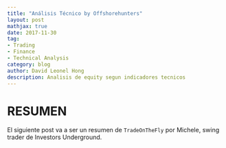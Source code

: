 ```yaml
---
title: "Análisis Técnico by Offshorehunters"
layout: post
mathjax: true
date: 2017-11-30
tag:
- Trading
- Finance
- Technical Analysis
category: blog
author: David Leonel Hong
description: Analisis de equity segun indicadores tecnicos
---
```


# RESUMEN

El siguiente post va a ser un resumen de `TradeOnTheFly` por Michele, swing trader de Investors Underground.
